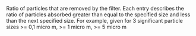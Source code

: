 Ratio of particles that are removed by the filter.  Each entry describes the ratio of particles absorbed greater than equal to the specified size and less than the next specified size.  For example,  given for 3 significant particle sizes >= 0,1 micro m, >= 1 micro m, >= 5 micro m
